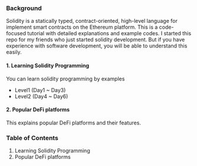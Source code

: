 ### Background
Solidity is a statically typed, contract-oriented, high-level language for implement smart contracts on the Ethereum platform.
This is a code-focused tutorial with detailed explanations and example codes.
I started this repo for my friends who just started solidity development.
But if you have experience with software development, you will be able to understand this easily.

#### 1. Learning Solidity Programming
You can learn solidity programming by examples
- Level1 (Day1 ~ Day3)
- Level2 (Day4 ~ Day6) 

#### 2. Popular DeFi platforms
This explains popular DeFi platforms and their features.


### Table of Contents
1. Learning Solidity Programming
2. Popular DeFi platforms
